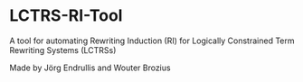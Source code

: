 # LCTRS-RI-Tool
A tool for automating Rewriting Induction (RI) for Logically Constrained Term Rewriting Systems (LCTRSs) 

Made by Jörg Endrullis and Wouter Brozius
